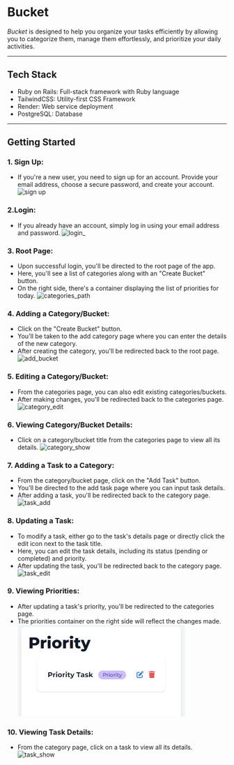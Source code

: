 # Bucket

_Bucket_ is designed to help you organize your tasks efficiently by allowing you to categorize them, manage them effortlessly, and prioritize your daily activities.

---

## Tech Stack

- Ruby on Rails: Full-stack framework with Ruby language
- TailwindCSS: Utility-first CSS Framework
- Render: Web service deployment
- PostgreSQL: Database

---

## Getting Started

### 1. Sign Up:

- If you're a new user, you need to sign up for an account. Provide your email address, choose a secure password, and create your account.
  ![sign up](images/sign%20up.png)

### 2.Login:

- If you already have an account, simply log in using your email address and password.
  ![login](images/login.png)\_

### 3. Root Page:

- Upon successful login, you'll be directed to the root page of the app.
- Here, you'll see a list of categories along with an "Create Bucket" button.
- On the right side, there's a container displaying the list of priorities for today.
  ![categories_path](images/categories_path.png)

### 4. Adding a Category/Bucket:

- Click on the "Create Bucket" button.
- You'll be taken to the add category page where you can enter the details of the new category.
- After creating the category, you'll be redirected back to the root page.
  ![add_bucket](images/add_bucket.png)

### 5. Editing a Category/Bucket:

- From the categories page, you can also edit existing categories/buckets.
- After making changes, you'll be redirected back to the categories page.
  ![category_edit](images/category_edit.png)

### 6. Viewing Category/Bucket Details:

- Click on a category/bucket title from the categories page to view all its details.
  ![category_show](images/category_show.png)

### 7. Adding a Task to a Category:

- From the category/bucket page, click on the "Add Task" button.
- You'll be directed to the add task page where you can input task details.
- After adding a task, you'll be redirected back to the category page.
  ![task_add](images/task_add.png)

### 8. Updating a Task:

- To modify a task, either go to the task's details page or directly click the edit icon next to the task title.
- Here, you can edit the task details, including its status (pending or completed) and priority.
- After updating the task, you'll be redirected back to the category page.
  ![task_edit](images/task_edit.png)

### 9. Viewing Priorities:

- After updating a task's priority, you'll be redirected to the categories page.
- The priorities container on the right side will reflect the changes made.
  ![priority_side](images/priority_side.png)

### 10. Viewing Task Details:

- From the category page, click on a task to view all its details.
  ![task_show](images/task_show.png)
